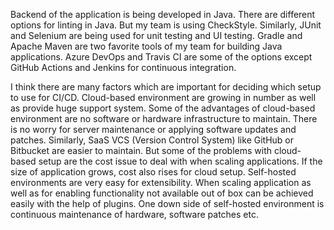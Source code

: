 Backend of the application is being developed in Java. There are different options for linting in Java. But my team is using CheckStyle. Similarly, JUnit and Selenium are being used for unit testing and UI testing. Gradle and Apache Maven are two favorite tools of my team for building Java applications. Azure DevOps and Travis CI are some of the options except GitHub Actions and Jenkins for continuous integration. 

I think there are many factors which are important for deciding which setup to use for CI/CD. Cloud-based environment are growing in number as well as provide huge support system. Some of the advantages of cloud-based environment are no software or hardware infrastructure to maintain. There is no worry for server maintenance or applying software updates and patches. Similarly, SaaS VCS (Version Control System) like GitHub or Bitbucket are easier to maintain. But some of the problems with cloud-based setup are the cost issue to deal with when scaling applications. If the size of application grows, cost also rises for cloud setup. 
Self-hosted environments are very easy for extensibility. When scaling application as well as for enabling functionality not available out of box can be achieved easily with the help of plugins. One down side of self-hosted environment is continuous maintenance of hardware, software patches etc. 